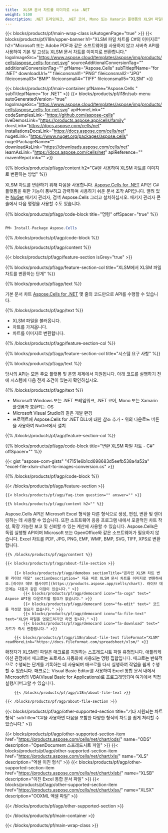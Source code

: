 ```yaml
---
title:  XLSM 문서 차트를 이미지로 via .NET
weight: 5100
description: .NET 프레임워크, .NET 코어, Mono 또는 Xamarin 플랫폼의 XLSM 파일에서 차트 또는 다이어그램을 그리고 변환하는 C# 소스 코드.
---
```

{{< blocks/products/pf/main-wrap-class isAutogenPage="true" >}}
{{< blocks/products/pf/i18n/upper-banner h1="XLSM 파일 차트를 C#의 이미지로" h2="Microsoft 또는 Adobe PDF과 같은 소프트웨어를 사용하지 않고 서버측 API를 사용하여 기본 및 고성능 XLSM 문서 차트를 이미지로 변환합니다." logoImageSrc="https://www.aspose.cloud/templates/aspose/img/products/cells/aspose_cells-for-net.svg" sourceAdditionalConversionTag="" additionalConversionTag="" pfName="Aspose.Cells" subTitlepfName="for .NET" downloadUrl="" fileiconsmall1="PNG" fileiconsmall2="JPG" fileiconsmall3="BMP" fileiconsmall4="TIFF" fileiconsmall5="XLSM" >}}

{{< blocks/products/pf/main-container pfName="Aspose.Cells " subTitlepfName="for .NET" >}}
{{< blocks/products/pf/i18n/sub-menu autoGeneratedVersion="true" logoImageSrc="https://www.aspose.cloud/templates/aspose/img/products/cells/aspose_cells-for-net.svg" apiHomeLink="" codeSamplesLink="https://github.com/aspose-cells" liveDemosLink="https://products.aspose.app/cells/family" docsLink="https://docs.aspose.com/cells/net" installationsDocsLink="https://docs.aspose.com/cells/net" nugetLink="https://www.nuget.org/packages/aspose.cells" nugetPackageName="" downloadAsLink="https://downloads.aspose.com/cells/net" learnAsLink="https://docs.aspose.com/cells/net" apiReference="" mavenRepoLink="" >}}

{{% blocks/products/pf/agp/content h2="C#을 사용하여 XLSM 차트를 이미지로 변환하는 방법" %}}

 XLSM 차트를 변환하기 위해 다음을 사용합니다.
 [Aspose.Cells for .NET](https://products.aspose.com/cells/net) 
 API은 C# 플랫폼을 위한 기능이 풍부하고 강력하며 사용하기 쉬운 문서 조작 API입니다. 열려 있는
 [NuGet](https://www.nuget.org/packages/aspose.cells) 
 패키지 관리자, 검색
 Aspose.Cells 
 그리고 설치하십시오. 패키지 관리자 콘솔에서 다음 명령을 사용할 수도 있습니다.

{{% blocks/products/pf/agp/code-block title="명령" offSpacer="true" %}}

```cs

PM> Install-Package Aspose.Cells

```

{{% /blocks/products/pf/agp/code-block %}}

{{% /blocks/products/pf/agp/content %}}

{{< blocks/products/pf/agp/feature-section isGrey="true" >}}

{{% blocks/products/pf/agp/feature-section-col title="XLSM에서 XLSM 파일 차트를 변환하는 단계" %}}

{{% blocks/products/pf/agp/text %}}

 기본 문서 차트
 [Aspose.Cells for .NET](https://products.aspose.com/cells/net) 
 몇 줄의 코드만으로 API를 수행할 수 있습니다.

{{% /blocks/products/pf/agp/text %}}

+ XLSM 파일을 불러옵니다.
+ 차트를 가져옵니다.
+ 차트를 이미지로 변환합니다.

{{% /blocks/products/pf/agp/feature-section-col %}}

{{% blocks/products/pf/agp/feature-section-col title="시스템 요구 사항" %}}

{{% blocks/products/pf/agp/text %}}

 당사의 API는 모든 주요 플랫폼 및 운영 체제에서 지원됩니다. 아래 코드를 실행하기 전에 시스템에 다음 전제 조건이 있는지 확인하십시오.

{{% /blocks/products/pf/agp/text %}}

-  Microsoft Windows 또는 .NET 프레임워크, .NET 코어, Mono 또는 Xamarin 플랫폼과 호환되는 OS
-  Microsoft Visual Studio와 같은 개발 환경
-  프로젝트에 Aspose.Cells for .NET DLL에 대한 참조 추가 - 위의 다운로드 버튼을 사용하여 NuGet에서 설치

{{% /blocks/products/pf/agp/feature-section-col %}}

{{% blocks/products/pf/agp/code-block title="변환 XLSM 파일 차트 - C#" offSpacer="" %}}

{{< gist "aspose-com-gists" "47151e6b1cd698683d5eefb538a4a52a" "excel-file-xlsm-chart-to-images-conversion.cs" >}}

{{% /blocks/products/pf/agp/code-block %}}

{{< /blocks/products/pf/agp/feature-section >}}

    {{< blocks/products/pf/agp/faq-item question="" answer="" >}}
 

<!-- aboutfile Starts -->

    {{% blocks/products/pf/agp/content h2="" %}}

Aspose.Cells API은 Microsoft Excel 형식을 다른 형식으로 생성, 편집, 변환 및 렌더링하는 데 사용할 수 있습니다. 또한 소프트웨어 응용 프로그램 내에서 포괄적인 차트 작성, 확장 가능한 보고 및 신뢰할 수 있는 계산에 사용할 수 있습니다. Aspose.Cells은 독립 실행형 API이며 Microsoft 또는 OpenOffice와 같은 소프트웨어가 필요하지 않습니다. Excel 차트를 PDF, JPG, PNG, EMF, WMF, BMP, SVG, TIFF, XPS로 변환합니다.
 



    {{% /blocks/products/pf/agp/content %}}

    {{< blocks/products/pf/agp/about-file-section >}}

        {{< blocks/products/pf/agp/demobox sectionTitle="온라인 XLSM 차트 변환 라이브 데모" sectionDescription=" 지금 바로 XLSM 문서 차트를 이미지로 변환하세요.[라이브 데모 웹사이트](https://products.aspose.app/cells/chart). 라이브 데모에는 다음과 같은 이점이 있습니다." >}}
            {{< blocks/products/pf/agp/democard icon="fa-cogs" text=" Aspose API을 다운로드할 필요가 없습니다." >}}
            {{< blocks/products/pf/agp/democard icon="fa-edit" text=" 코드를 작성할 필요가 없습니다." >}}
            {{< blocks/products/pf/agp/democard icon="fa-file-text" text="XLSM 파일을 업로드하기만 하면 됩니다." >}}
            {{< blocks/products/pf/agp/democard icon="fa-download" text=" 차트가 즉시 변환됩니다." >}}

        {{< blocks/products/pf/agp/i18n/about-file-text fileFormat="XLSM" readMoreLink="https://docs.fileformat.com/spreadsheet/xlsm/" >}}
확장자가 XLSM인 파일은 매크로를 지원하는 스프레드시트 파일 유형입니다. 애플리케이션 관점에서 매크로는 프로세스 자동화에 사용되는 명령 집합입니다. 매크로는 반복적으로 수행되는 단계를 기록하는 데 사용되며 매크로를 다시 실행하여 작업을 쉽게 수행할 수 있습니다. 매크로는 Visual Basic Editor를 사용하여 Excel 통합 문서 내에서 Microsoft의 VBA(Visual Basic for Applications)로 프로그래밍되며 여기에서 직접 실행/디버그할 수 있습니다.

        {{< /blocks/products/pf/agp/i18n/about-file-text >}}

    {{< /blocks/products/pf/agp/about-file-section >}}

<!-- aboutfile Ends -->

{{< blocks/products/pf/agp/other-supported-section title="기타 지원되는 차트 형식" subTitle="C#을 사용하면 다음을 포함한 다양한 형식의 차트를 쉽게 처리할 수 있습니다." >}}

{{< blocks/products/pf/agp/other-supported-section-item href="https://products.aspose.com/cells/net/chart/ods/" name="ODS" description="OpenDocument 스프레드시트 파일" >}}
{{< blocks/products/pf/agp/other-supported-section-item href="https://products.aspose.com/cells/net/chart/xls/" name="XLS" description="엑셀 이진 형식" >}}
{{< blocks/products/pf/agp/other-supported-section-item href="https://products.aspose.com/cells/net/chart/xlsb/" name="XLSB" description="이진 Excel 통합 문서 파일" >}}
{{< blocks/products/pf/agp/other-supported-section-item href="https://products.aspose.com/cells/net/chart/xlsx/" name="XLSX" description="OOXML 엑셀 파일" >}}

{{< /blocks/products/pf/agp/other-supported-section >}}

{{< /blocks/products/pf/main-container >}}
    
{{< /blocks/products/pf/main-wrap-class >}}
